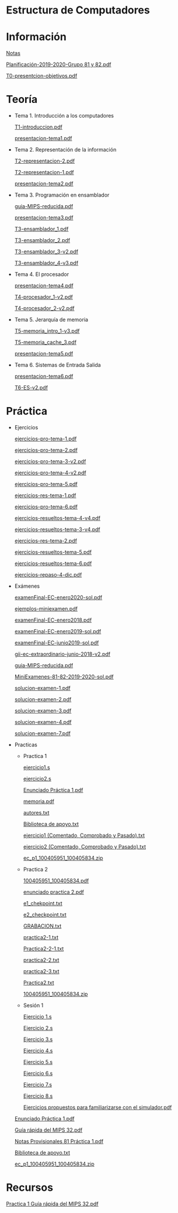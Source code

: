 # Estructura de Computadores

# Información

[Notas](https://www.notion.so/Notas-0d19ba0b400b40a18c8f2f0ab1ed17d7)

[Planificación-2019-2020-Grupo 81 y 82.pdf](EC/Planificacion-2019-2020-Grupo_81_y_82.pdf)

[T0-presentcion-objetivos.pdf](EC/T0-presentcion-objetivos.pdf)

# Teoría

- Tema 1. Introducción a los computadores

    [T1-introduccion.pdf](EC/T1-introduccion.pdf)

    [presentacion-tema1.pdf](EC/presentacion-tema1.pdf)

- Tema 2. Representación de la información

    [T2-representacion-2.pdf](EC/T2-representacion-2.pdf)

    [T2-representacion-1.pdf](EC/T2-representacion-1.pdf)

    [presentacion-tema2.pdf](EC/presentacion-tema2.pdf)

- Tema 3. Programación en ensamblador

    [guia-MIPS-reducida.pdf](EC/guia-MIPS-reducida.pdf)

    [presentacion-tema3.pdf](EC/presentacion-tema3.pdf)

    [T3-ensamblador_1.pdf](EC/T3-ensamblador_1.pdf)

    [T3-ensamblador_2.pdf](EC/T3-ensamblador_2.pdf)

    [T3-ensamblador_3-v2.pdf](EC/T3-ensamblador_3-v2.pdf)

    [T3-ensamblador_4-v3.pdf](EC/T3-ensamblador_4-v3.pdf)

- Tema 4. El procesador

    [presentacion-tema4.pdf](EC/presentacion-tema4.pdf)

    [T4-procesador_1-v2.pdf](EC/T4-procesador_1-v2.pdf)

    [T4-procesador_2-v2.pdf](EC/T4-procesador_2-v2.pdf)

- Tema 5. Jerarquía de memoria

    [T5-memoria_intro_1-v3.pdf](EC/T5-memoria_intro_1-v3.pdf)

    [T5-memoria_cache_3.pdf](EC/T5-memoria_cache_3.pdf)

    [presentacion-tema5.pdf](EC/presentacion-tema5.pdf)

- Tema 6. Sistemas de Entrada Salida

    [presentacion-tema6.pdf](EC/presentacion-tema6.pdf)

    [T6-ES-v2.pdf](EC/T6-ES-v2.pdf)

# Práctica

- Ejercicios

    [ejercicios-pro-tema-1.pdf](EC/ejercicios-pro-tema-1.pdf)

    [ejercicios-pro-tema-2.pdf](EC/ejercicios-pro-tema-2.pdf)

    [ejercicios-pro-tema-3-v2.pdf](EC/ejercicios-pro-tema-3-v2.pdf)

    [ejercicios-pro-tema-4-v2.pdf](EC/ejercicios-pro-tema-4-v2.pdf)

    [ejercicios-pro-tema-5.pdf](EC/ejercicios-pro-tema-5.pdf)

    [ejercicios-res-tema-1.pdf](EC/ejercicios-res-tema-1.pdf)

    [ejercicios-pro-tema-6.pdf](EC/ejercicios-pro-tema-6.pdf)

    [ejercicios-resueltos-tema-4-v4.pdf](EC/ejercicios-resueltos-tema-4-v4.pdf)

    [ejercicios-resueltos-tema-3-v4.pdf](EC/ejercicios-resueltos-tema-3-v4.pdf)

    [ejercicios-res-tema-2.pdf](EC/ejercicios-res-tema-2.pdf)

    [ejercicios-resueltos-tema-5.pdf](EC/ejercicios-resueltos-tema-5.pdf)

    [ejercicios-resueltos-tema-6.pdf](EC/ejercicios-resueltos-tema-6.pdf)

    [ejercicios-repaso-4-dic.pdf](EC/ejercicios-repaso-4-dic.pdf)

- Exámenes

    [examenFinal-EC-enero2020-sol.pdf](EC/examenFinal-EC-enero2020-sol.pdf)

    [ejemplos-miniexamen.pdf](EC/ejemplos-miniexamen.pdf)

    [examenFinal-EC-enero2018.pdf](EC/examenFinal-EC-enero2018.pdf)

    [examenFinal-EC-enero2019-sol.pdf](EC/examenFinal-EC-enero2019-sol.pdf)

    [examenFinal-EC-junio2019-sol.pdf](EC/examenFinal-EC-junio2019-sol.pdf)

    [gii-ec-extraordinario-junio-2018-v2.pdf](EC/gii-ec-extraordinario-junio-2018-v2.pdf)

    [guia-MIPS-reducida.pdf](EC/guia-MIPS-reducida%201.pdf)

    [MiniExamenes-81-82-2019-2020-sol.pdf](EC/MiniExamenes-81-82-2019-2020-sol.pdf)

    [solucion-examen-1.pdf](EC/solucion-examen-1.pdf)

    [solucion-examen-2.pdf](EC/solucion-examen-2.pdf)

    [solucion-examen-3.pdf](EC/solucion-examen-3.pdf)

    [solucion-examen-4.pdf](EC/solucion-examen-4.pdf)

    [solucion-examen-7.pdf](EC/solucion-examen-7.pdf)

- Practicas
    - Practica 1

        [ejercicio1.s](EC/ejercicio1.s)

        [ejercicio2.s](EC/ejercicio2.s)

        [Enunciado Práctica 1.pdf](EC/Enunciado_Practica_1.pdf)

        [memoria.pdf](EC/memoria.pdf)

        [autores.txt](EC/autores.txt)

        [Biblioteca de apoyo.txt](EC/Biblioteca_de_apoyo.txt)

        [ejercicio1 (Comentado, Comprobado y Pasado).txt](EC/ejercicio1_(Comentado_Comprobado_y_Pasado).txt)

        [ejercicio2 (Comentado, Comprobado y Pasado).txt](EC/ejercicio2_(Comentado_Comprobado_y_Pasado).txt)

        [ec_p1_100405951_100405834.zip](EC/ec_p1_100405951_100405834.zip)

    - Practica 2

        [100405951_100405834.pdf](EC/100405951_100405834.pdf)

        [enunciado practica 2.pdf](EC/enunciado_practica_2.pdf)

        [e1_chekpoint.txt](EC/e1_chekpoint.txt)

        [e2_checkpoint.txt](EC/e2_checkpoint.txt)

        [GRABACION.txt](EC/GRABACION.txt)

        [practica2-1.txt](EC/practica2-1.txt)

        [Practica2-2-1.txt](EC/Practica2-2-1.txt)

        [practica2-2.txt](EC/practica2-2.txt)

        [practica2-3.txt](EC/practica2-3.txt)

        [Practica2.txt](EC/Practica2.txt)

        [100405951_100405834.zip](EC/100405951_100405834.zip)

    - Sesión 1

        [Ejercicio 1.s](EC/Ejercicio_1.s)

        [Ejercicio 2.s](EC/Ejercicio_2.s)

        [Ejercicio 3.s](EC/Ejercicio_3.s)

        [Ejercicio 4.s](EC/Ejercicio_4.s)

        [Ejercicio 5.s](EC/Ejercicio_5.s)

        [Ejercicio 6.s](EC/Ejercicio_6.s)

        [Ejercicio 7.s](EC/Ejercicio_7.s)

        [Ejercicio 8.s](EC/Ejercicio_8.s)

        [Ejercicios propuestos para familiarizarse con el simulador.pdf](EC/Ejercicios_propuestos_para_familiarizarse_con_el_simulador.pdf)

    [Enunciado Práctica 1.pdf](EC/Enunciado_Practica_1%201.pdf)

    [Guía rápida del MIPS 32.pdf](EC/Guia_rapida_del_MIPS_32.pdf)

    [Notas Provisionales 81 Práctica 1.pdf](EC/Notas_Provisionales_81_Practica_1.pdf)

    [Biblioteca de apoyo.txt](EC/Biblioteca_de_apoyo%201.txt)

    [ec_p1_100405951_100405834.zip](EC/ec_p1_100405951_100405834%201.zip)

# Recursos

[Practica 1 Guía rápida del MIPS 32.pdf](EC/Practica_1_Guia_rapida_del_MIPS_32.pdf)